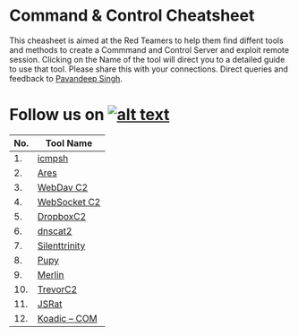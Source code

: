 # Command & Control Cheatsheet

This cheasheet is aimed at the Red Teamers to help them find diffent tools and methods to create a Commmand and Control Server and exploit remote session. Clicking on the Name of the tool will direct you to a detailed guide to use that tool. Please share this with your connections. Direct queries and feedback to [Pavandeep Singh](https://twitter.com/pavan2318).

[1.1]: http://i.imgur.com/tXSoThF.png
[1]: http://www.twitter.com/rajchandel
# Follow us on [![alt text][1.1]][1]


|No.|Tool Name|
|-------|----------------|
|1.|[icmpsh](https://www.hackingarticles.in/command-and-control-tunnelling-via-icmp/)|
|2.|[Ares](https://www.hackingarticles.in/command-control-ares/)|
|3.|[WebDav C2](https://www.hackingarticles.in/command-control-webdav-c2/)|
|4.|[WebSocket C2](https://www.hackingarticles.in/command-control-websocketc2/)|
|5.|[DropboxC2](https://www.hackingarticles.in/command-and-control-with-dropboxc2/)|
|6.|[dnscat2](https://www.hackingarticles.in/dnscat2-command-and-control-over-the-dns/)|
|7.|[Silenttrinity](https://www.hackingarticles.in/command-control-silenttrinity-post-exploitation-agent/)|
|8.|[Pupy](https://www.hackingarticles.in/command-control-tool-pupy/)|
|9.|[Merlin](https://www.hackingarticles.in/command-and-control-guide-to-merlin/)|
|10.|[TrevorC2](https://www.hackingarticles.in/trevorc2-command-and-control/)|
|11.|[JSRat](https://www.hackingarticles.in/command-and-control-with-http-shell-using-jsrat/)|
|12.|[Koadic – COM](https://www.hackingarticles.in/koadic-com-command-control-framework/)|
